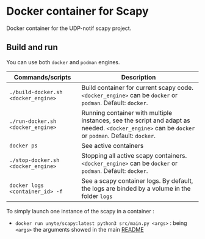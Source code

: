 # Docker container for Scapy

Docker container for the UDP-notif scapy project.

## Build and run 
You can use both `docker` and `podman` engines.

| Commands/scripts                     | Description             |
| ------------------------------------ |-------------------------|
| `./build-docker.sh <docker_engine>`  | Build container for current scapy code. `<docker_engine>` can be `docker` or `podman`. Default: `docker`. |
| `./run-docker.sh <docker_engine>`    | Running container with multiple instances, see the script and adapt as needed. `<docker_engine>` can be `docker` or `podman`. Default: `docker`. |
| `docker ps`                          | See active containers |
| `./stop-docker.sh <docker_engine>`   | Stopping all active scapy containers. `<docker_engine>` can be `docker` or `podman`. Default: `docker`. |
| `docker logs <container_id> -f`      | See a scapy container logs. By default, the logs are binded by a volume in the folder `logs` |


To simply launch one instance of the scapy in a container :
- `docker run unyte/scapy:latest python3 src/main.py <args>` : being `<args>` the arguments showed in the main [README](../README.md#usage) 

